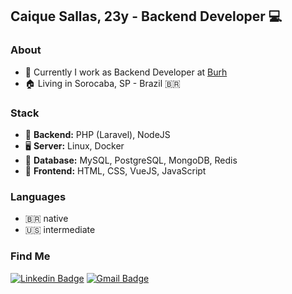 ## Caique Sallas, 23y - Backend Developer 💻

### About
- 🔭 Currently I work as Backend Developer at <a target="_blank" href="http://burh.com.br">Burh</a>
- 🏠 Living in Sorocaba, SP - Brazil 🇧🇷

### Stack
- 🔌 <b>Backend:</b> PHP (Laravel), NodeJS
- 🖥️ <b>Server:</b> Linux, Docker
- 💾 <b>Database:</b> MySQL, PostgreSQL, MongoDB, Redis
- 🎯 <b>Frontend:</b> HTML, CSS, VueJS, JavaScript

### Languages
- 🇧🇷 native
- 🇺🇸 intermediate

### Find Me
[![Linkedin Badge](https://img.shields.io/badge/-LinkedIn-blue?style=for-the-badge&logo=Linkedin&logoColor=white&link=https:https://www.linkedin.com/in/caique-sallas/)](https://www.linkedin.com/in/caique-sallas/)
[![Gmail Badge](https://img.shields.io/badge/-Gmail-c14438?style=for-the-badge&logo=Gmail&logoColor=white&link=mailto:caique.sallas@gmail.com)](mailto:caique.sallas@gmail.com)
